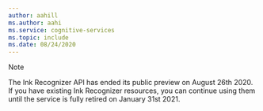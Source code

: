 ```yaml
---
author: aahill
ms.author: aahi
ms.service: cognitive-services
ms.topic: include
ms.date: 08/24/2020
---
```


> [!NOTE]
> The Ink Recognizer API has ended its public preview on August 26th 2020. If you have existing Ink Recognizer resources, you can continue using them until the service is fully retired on January 31st 2021.
